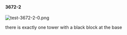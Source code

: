 #### 3672-2
![test-3672-2-0.png](https://github.com/lil-lab/nlvr/raw/master/nlvr/test/images/6/test-3672-2-0.png "test-3672-2-0.png")

there is exactly one tower with a black block at the base